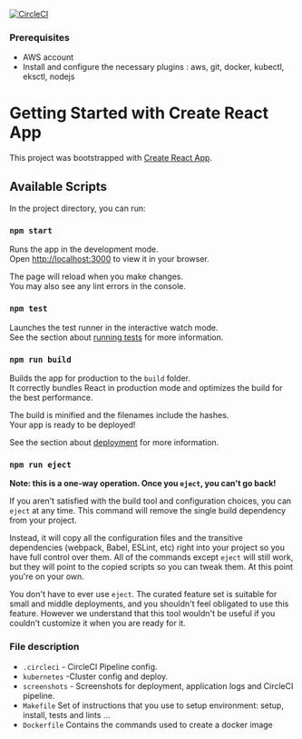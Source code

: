 [![CircleCI](https://dl.circleci.com/status-badge/img/gh/khalil-Elf441/Capstone-Global-Package-Tracking/tree/master.svg?style=svg)](https://app.circleci.com/pipelines/github/anhntpdev/capstone-project?branch=master)

### Prerequisites
- AWS account
- Install and configure the necessary plugins : aws, git, docker, kubectl, eksctl, nodejs
# Getting Started with Create React App

This project was bootstrapped with [Create React App](https://github.com/facebook/create-react-app).

## Available Scripts

In the project directory, you can run:

### `npm start`

Runs the app in the development mode.\
Open [http://localhost:3000](http://localhost:3000) to view it in your browser.

The page will reload when you make changes.\
You may also see any lint errors in the console.

### `npm test`

Launches the test runner in the interactive watch mode.\
See the section about [running tests](https://facebook.github.io/create-react-app/docs/running-tests) for more information.

### `npm run build`

Builds the app for production to the `build` folder.\
It correctly bundles React in production mode and optimizes the build for the best performance.

The build is minified and the filenames include the hashes.\
Your app is ready to be deployed!

See the section about [deployment](https://facebook.github.io/create-react-app/docs/deployment) for more information.

### `npm run eject`

**Note: this is a one-way operation. Once you `eject`, you can't go back!**

If you aren't satisfied with the build tool and configuration choices, you can `eject` at any time. This command will remove the single build dependency from your project.

Instead, it will copy all the configuration files and the transitive dependencies (webpack, Babel, ESLint, etc) right into your project so you have full control over them. All of the commands except `eject` will still work, but they will point to the copied scripts so you can tweak them. At this point you're on your own.

You don't have to ever use `eject`. The curated feature set is suitable for small and middle deployments, and you shouldn't feel obligated to use this feature. However we understand that this tool wouldn't be useful if you couldn't customize it when you are ready for it.

### File description 

* `.circleci` - CircleCI Pipeline config.
* `kubernetes` -Cluster config and deploy.
* `screenshots` - Screenshots for deployment, application logs and CircleCI pipeline.
* `Makefile` 	Set of instructions that you use to setup environment: setup, install, tests and lints ...
* `Dockerfile` 	Contains the commands used to create a docker image